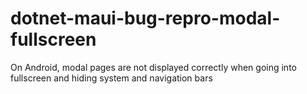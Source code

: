 # dotnet-maui-bug-repro-modal-fullscreen
On Android, modal pages are not displayed correctly when going into fullscreen and hiding system and navigation bars
